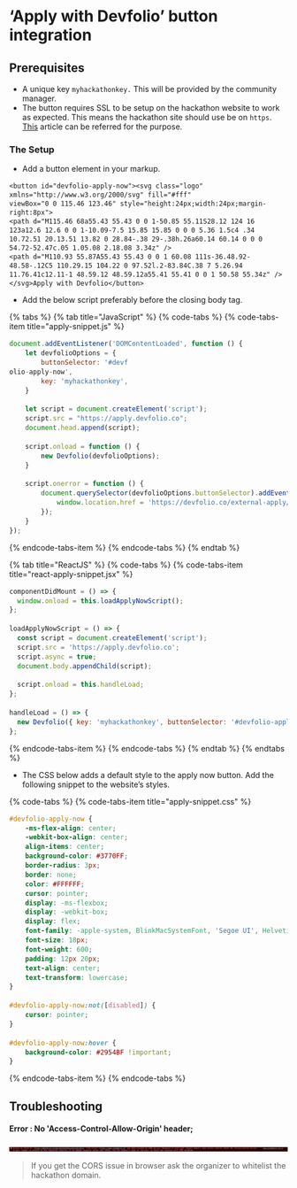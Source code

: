 # ‘Apply with Devfolio’ button integration

## Prerequisites

* A unique key `myhackathonkey.` This will be provided by the community manager.
* The button requires SSL to be setup on the hackathon website to work as expected. This means the hackathon site should use be on `https`. [This](https://www.digitalocean.com/community/tutorials/how-to-secure-nginx-with-let-s-encrypt-on-ubuntu-16-04) article can be referred for the purpose.

### **The Setup**

* Add a button element in your markup. 

```markup
<button id="devfolio-apply-now"><svg class="logo" xmlns="http://www.w3.org/2000/svg" fill="#fff"
viewBox="0 0 115.46 123.46" style="height:24px;width:24px;margin-right:8px">
<path d="M115.46 68a55.43 55.43 0 0 1-50.85 55.11S28.12 124 16 123a12.6 12.6 0 0 1-10.09-7.5 15.85 15.85 0 0 0 5.36 1.5c4 .34 10.72.51 20.13.51 13.82 0 28.84-.38 29-.38h.26a60.14 60.14 0 0 0 54.72-52.47c.05 1.05.08 2.18.08 3.34z" />
<path d="M110.93 55.87A55.43 55.43 0 0 1 60.08 111s-36.48.92-48.58-.12C5 110.29.15 104.22 0 97.52l.2-83.84C.38 7 5.26.94 11.76.41c12.11-1 48.59.12 48.59.12a55.41 55.41 0 0 1 50.58 55.34z" />
</svg>Apply with Devfolio</button>
```

* Add the below script preferably before the closing body tag.

{% tabs %}
{% tab title="JavaScript" %}
{% code-tabs %}
{% code-tabs-item title="apply-snippet.js" %}
```javascript
document.addEventListener('DOMContentLoaded', function () {
    let devfolioOptions = {
        buttonSelector: '#devf
olio-apply-now',
        key: 'myhackathonkey',
    }

    let script = document.createElement('script');
    script.src = "https://apply.devfolio.co";
    document.head.append(script);

    script.onload = function () {
        new Devfolio(devfolioOptions);
    }

    script.onerror = function () {
        document.querySelector(devfolioOptions.buttonSelector).addEventListener('click', function () {
            window.location.href = 'https://devfolio.co/external-apply/' + devfolioOptions.key;
        });
    }
});
```
{% endcode-tabs-item %}
{% endcode-tabs %}
{% endtab %}

{% tab title="ReactJS" %}
{% code-tabs %}
{% code-tabs-item title="react-apply-snippet.jsx" %}
```jsx
componentDidMount = () => {
  window.onload = this.loadApplyNowScript();
};

loadApplyNowScript = () => {
  const script = document.createElement('script');
  script.src = 'https://apply.devfolio.co';
  script.async = true;
  document.body.appendChild(script);

  script.onload = this.handleLoad;
};

handleLoad = () => {
  new Devfolio({ key: 'myhackathonkey', buttonSelector: '#devfolio-apply-now' });
};
```
{% endcode-tabs-item %}
{% endcode-tabs %}
{% endtab %}
{% endtabs %}

* The CSS below adds a default style to the apply now button. Add the following snippet to  the website’s styles.

{% code-tabs %}
{% code-tabs-item title="apply-snippet.css" %}
```css
#devfolio-apply-now {
    -ms-flex-align: center;
    -webkit-box-align: center;
    align-items: center;
    background-color: #3770FF;
    border-radius: 3px;
    border: none;
    color: #FFFFFF;
    cursor: pointer;
    display: -ms-flexbox;
    display: -webkit-box;
    display: flex;
    font-family: -apple-system, BlinkMacSystemFont, 'Segoe UI', Helvetica, Arial, sans-serif, 'Apple Color Emoji', 'Segoe UI Emoji', 'Segoe UI Symbol';
    font-size: 18px;
    font-weight: 600;
    padding: 12px 20px;
    text-align: center;
    text-transform: lowercase;
}

#devfolio-apply-now:not([disabled]) {
    cursor: pointer;
}

#devfolio-apply-now:hover {
    background-color: #2954BF !important;
}
```
{% endcode-tabs-item %}
{% endcode-tabs %}

## Troubleshooting

#### Error : No 'Access-Control-Allow-Origin' header;

![CORS issue](../.gitbook/assets/image%20%281%29.png)

> If you get the CORS issue in browser ask the organizer to whitelist the hackathon domain.

